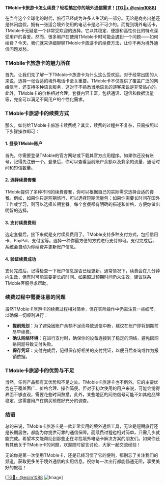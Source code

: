 **TMoble卡旅游卡怎么续费？轻松搞定你的境外通信需求！[[TG💪+ @esim1088](https://t.me/s/esim1088)]**

在当今这个全球化的时代，旅行已经成为许多人生活的一部分。无论是商务出差还是休闲度假，拥有一张适合境外使用的电话卡是必不可少的。而提到境外电话卡，TMoble卡无疑是一个非常受欢迎的选择。它以其稳定、便捷和高性价比的特点深受用户的喜爱。然而，很多用户在使用TMoble卡时可能会遇到一个问题——如何续费？今天，我们就来详细聊聊TMoble卡旅游卡的续费方法，让你不再为境外通信问题发愁。

### TMobile卡旅游卡的魅力所在

首先，让我们先了解一下TMoble卡旅游卡为什么这么受欢迎。对于经常出国的人来说，选择一张合适的境外电话卡至关重要。TMoble卡不仅提供了覆盖广泛的网络信号，还支持多种语言服务，这对于不熟悉当地语言的游客来说是非常贴心的。此外，TMoble卡的价格相对合理，套餐内容丰富，包括通话、短信和数据流量等，完全可以满足不同用户的个性化需求。

### TMoble卡旅游卡的续费方式

那么，如何给TMoble卡旅游卡续费呢？其实，续费的过程并不复杂，只需按照以下步骤操作即可：

#### 1. 登录TMoble账户
首先，你需要登录TMoble的官方网站或下载其官方应用程序。如果你还没有账号，记得先注册一个。登录后，你可以查看当前账户余额以及剩余的流量、通话时间和短信数量。

#### 2. 选择续费套餐
TMoble提供了多种不同的续费套餐，你可以根据自己的实际需求选择合适的套餐。例如，如果你只是短期旅行，可以选择短期流量包；如果你需要长时间在国外工作或学习，则可以选择长期套餐。每个套餐都有明确的描述和价格，方便你做出明智的选择。

#### 3. 支付续费费用
选定套餐后，接下来就是支付续费费用了。TMoble支持多种支付方式，包括信用卡、PayPal、支付宝等。选择一种你最方便的方式进行支付即可。支付完成后，系统会自动为你续费并更新账户信息。

#### 4. 验证续费成功
支付完成后，记得检查一下账户信息是否已经更新。通常情况下，续费会在几分钟内生效，但有时可能需要更长的时间。如果超过预期时间仍未生效，建议联系TMoble客服寻求帮助。

### 续费过程中需要注意的问题

虽然TMoble卡旅游卡的续费过程相对简单，但在实际操作中仍需注意一些细节，以确保一切顺利进行：

- **提前规划**：为了避免因账户余额不足而导致通信中断，建议在账户即将到期前尽早续费。
- **确认网络环境**：在进行支付时，确保你的设备连接到了稳定的网络，避免因网络问题导致支付失败。
- **保存凭证**：支付完成后，记得保存好相关的支付凭证，以便日后查询或作为报销依据。

### TMoble卡旅游卡的优势与不足

当然，任何产品都有其优势和不足之处。TMoble卡旅游卡也不例外。它的主要优势在于覆盖面广、价格合理、操作简便。但对于初次使用的用户来说，可能会觉得界面不够直观，需要花些时间熟悉。此外，某些地区的网络信号可能不如其他品牌稳定，这需要用户在购买前做好充分的调查。

### 结语

总的来说，TMoble卡旅游卡是一款非常实用的境外通信工具，无论是短期旅行还是长期居住，都能为你提供可靠的通信保障。而续费过程也相对简单，只需几步就能完成。希望本文能帮助到那些正在寻找境外电话卡解决方案的朋友们。如果你还有其他关于TMoble卡的问题，欢迎随时留言讨论，大家一起交流经验！

无论你是第一次使用TMoble卡，还是已经习惯了它的便利，都别忘了关注我们的频道，获取更多关于境外通信的实用信息。祝你每一次出行都能畅通无阻，享受美好的旅程！

[[TG💪+ @esim1088](https://t.me/s/esim1088) ![Image](https://i.postimg.cc/4NQfJmqS/Snipaste-2025-05-13-00-14-12.png)]